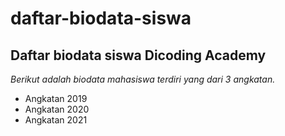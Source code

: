  daftar-biodata-siswa
==
Daftar biodata siswa Dicoding Academy
--
*Berikut adalah biodata mahasiswa terdiri yang dari 3 angkatan.*
- Angkatan 2019
- Angkatan 2020
- Angkatan 2021

